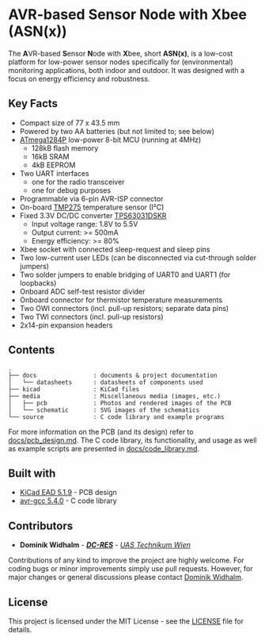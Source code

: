 # AVR-based Sensor Node with Xbee (ASN(x))

The **A**VR-based **S**ensor **N**ode with **X**bee, short **ASN(x)**, is a low-cost platform for low-power sensor nodes specifically for (environmental) monitoring applications, both indoor and outdoor.
It was designed with a focus on energy efficiency and robustness.


## Key Facts

* Compact size of 77 x 43.5 mm
* Powered by two AA batteries (but not limited to; see below)
* [ATmega1284P](docs/datasheets/ATmega1284P.pdf) low-power 8-bit MCU (running at 4MHz)
    * 128kB flash memory
    * 16kB SRAM
    * 4kB EEPROM
* Two UART interfaces
    * one for the radio transceiver
    * one for debug purposes
* Programmable via 6-pin AVR-ISP connector
* On-board [TMP275](docs/datasheets/TMP275.pdf) temperature sensor (I²C)
* Fixed 3.3V DC/DC converter [TPS63031DSKR](docs/datasheets/TPS63031DSKR.pdf)
    * Input voltage range: 1.8V to 5.5V
    * Output current: >= 500mA
    * Energy efficiency: >= 80%
* Xbee socket with connected sleep-request and sleep pins
* Two low-current user LEDs (can be disconnected via cut-through solder jumpers)
* Two solder jumpers to enable bridging of UART0 and UART1 (for loopbacks)
* Onboard ADC self-test resistor divider
* Onboard connector for thermistor temperature measurements
* Two OWI connectors (incl. pull-up resistors; separate data pins)
* Two TWI connectors (incl. pull-up resistors)
* 2x14-pin expansion headers


## Contents

```
.
├── docs                : documents & project documentation
│   └── datasheets      : datasheets of components used
├── kicad               : KiCad files
├── media               : Miscellaneous media (images, etc.)
│   ├── pcb             : Photos and rendered images of the PCB
│   └── schematic       : SVG images of the schematics
└── source              : C code library and example programs
```

For more information on the PCB (and its design) refer to [docs/pcb_design.md](docs/pcb_design.md).
The C code library, its functionality, and usage as well as example scripts are presented in [docs/code_library.md](docs/code_library.md).


## Built with

* [KiCad EAD 5.1.9](https://kicad.org/) - PCB design
* [avr-gcc 5.4.0](https://gcc.gnu.org/wiki/avr-gcc) - C code library


## Contributors

* **Dominik Widhalm** - [***DC-RES***](https://informatics.tuwien.ac.at/doctoral/resilient-embedded-systems/) - [*UAS Technikum Wien*](https://embsys.technikum-wien.at/staff/widhalm/)

Contributions of any kind to improve the project are highly welcome.
For coding bugs or minor improvements simply use pull requests.
However, for major changes or general discussions please contact [Dominik Widhalm](mailto:widhalm@technikum-wien.at?subject=AVR-based%20Sensor%20Node%20(ASN)%20on%20GitHub).


## License

This project is licensed under the MIT License - see the [LICENSE](LICENSE) file for details.
